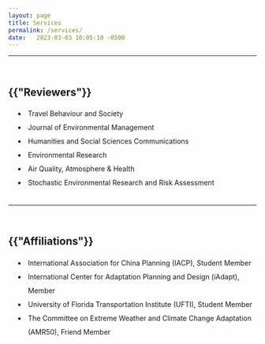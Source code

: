 ```yaml
---
layout: page
title: Services
permalink: /services/
date:   2023-03-03 10:05:10 -0500
---
```


--------------
<br>
<h2>{{"Reviewers"}}</h2>
<style>
      p1 {
        line-height: 2;
      }
      li {
        padding-left: 40px;
        line-height: 2;
        text-indent: -20px;
      }
    </style>
<li>Travel Behaviour and Society</li>
<li>Journal of Environmental Management</li>
<li>Humanities and Social Sciences Communications</li>
<li>Environmental Research</li>
<li>Air Quality, Atmosphere & Health</li>
<li>Stochastic Environmental Research and Risk Assessment</li>
<br>

--------------
<br>
<h2>{{"Affiliations"}}</h2>
<li>International Association for China Planning (IACP), Student Member</li>
<li>International Center for Adaptation Planning and Design (iAdapt), Member</li>
<li>University of Florida Transportation Institute (UFTI), Student Member</li>
<li>The Committee on Extreme Weather and Climate Change Adaptation (AMR50), Friend Member</li>
<br>
